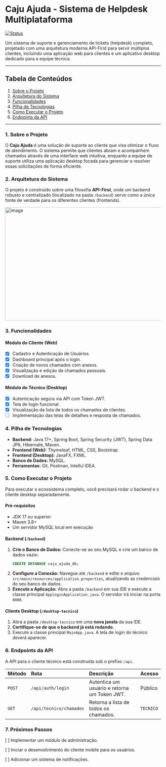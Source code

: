 # Caju Ajuda - Sistema de Helpdesk Multiplataforma

[![Status](https://img.shields.io/badge/status-em_desenvolvimento-yellowgreen.svg)](https://shields.io/)

Um sistema de suporte e gerenciamento de tickets (helpdesk) completo, projetado com uma arquitetura moderna API-First para servir múltiplos clientes, incluindo uma aplicação web para clientes e um aplicativo desktop dedicado para a equipe técnica.

---

## Tabela de Conteúdos
1. [Sobre o Projeto](#1-sobre-o-projeto)
2. [Arquitetura do Sistema](#2-arquitetura-do-sistema)
3. [Funcionalidades](#3-funcionalidades)
4. [Pilha de Tecnologias](#4-pilha-de-tecnologias)
5. [Como Executar o Projeto](#5-como-executar-o-projeto)
6. [Endpoints da API](#6-endpoints-da-api)

---

### 1. Sobre o Projeto

O **Caju Ajuda** é uma solução de suporte ao cliente que visa otimizar o fluxo de atendimento. O sistema permite que clientes abram e acompanhem chamados através de uma interface web intuitiva, enquanto a equipe de suporte utiliza uma aplicação desktop focada para gerenciar e resolver essas solicitações de forma eficiente.

### 2. Arquitetura do Sistema

O projeto é construído sobre uma filosofia **API-First**, onde um backend robusto e centralizado (localizado na pasta `/backend`) serve como a única fonte de verdade para os diferentes clientes (frontends).

<img width="606" height="367" alt="image" src="https://github.com/user-attachments/assets/64c956a8-d4d9-4461-b04a-8d9df86c126e" />


### 3. Funcionalidades

#### Módulo do Cliente (Web)
- [x] Cadastro e Autenticação de Usuários.
- [x] Dashboard principal após o login.
- [x] Criação de novos chamados com anexos.
- [x] Visualização e edição de chamados pessoais.
- [x] Download de anexos.

#### Módulo do Técnico (Desktop)
- [x] Autenticação segura via API com Token JWT.
- [x] Tela de login funcional.
- [x] Visualização da lista de todos os chamados de clientes.
- [ ] Implementação das telas de detalhes e resposta de chamados.

### 4. Pilha de Tecnologias

* **Backend:** Java 17+, Spring Boot, Spring Security (JWT), Spring Data JPA, Hibernate, Maven.
* **Frontend (Web):** Thymeleaf, HTML, CSS, Bootstrap.
* **Frontend (Desktop):** JavaFX, FXML.
* **Banco de Dados:** MySQL.
* **Ferramentas:** Git, Postman, IntelliJ IDEA.

### 5. Como Executar o Projeto

Para executar o ecossistema completo, você precisará rodar o backend e o cliente desktop separadamente.

#### Pré-requisitos
* JDK 17 ou superior
* Maven 3.8+
* Um servidor MySQL local em execução

#### Backend (`/backend`)
1.  **Crie o Banco de Dados:** Conecte-se ao seu MySQL e crie um banco de dados vazio:
    ```sql
    CREATE DATABASE caju_ajuda_db;
    ```
2.  **Configure a Conexão:** Navegue até `/backend` e edite o arquivo `src/main/resources/application.properties`, atualizando as credenciais do seu banco de dados.
3.  **Execute a Aplicação:** Abra a pasta `/backend` em sua IDE e execute a classe principal `ApploginApplication.java`. O servidor irá iniciar na porta `8080`.

#### Cliente Desktop (`/desktop-tecnico`)
1.  Abra a pasta `/desktop-tecnico` em uma **nova janela** da sua IDE.
2.  **Certifique-se de que o backend já está rodando.**
3.  Execute a classe principal `MainApp.java`. A tela de login do técnico deverá aparecer.

### 6. Endpoints da API

A API para o cliente técnico está construída sob o prefixo `/api`.

| Método | Rota                   | Descrição                                 | Acesso     |
| :----- | :--------------------- | :---------------------------------------- | :--------- |
| `POST` | `/api/auth/login`      | Autentica um usuário e retorna um Token JWT. | Público    |
| `GET`  | `/api/tecnico/chamados`| Retorna a lista de todos os chamados.     | `TECNICO`  |

### 7. Próximos Passos

[ ] Implementar um módulo de administração.

[ ] Iniciar o desenvolvimento do cliente mobile para os usuários.

[ ] Adicionar um sistema de notificações.
